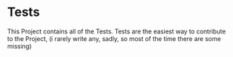 ﻿# Tests

This Project contains all of the Tests.
Tests are the easiest way to contribute to the Project, (i rarely write any, sadly, so most of the time there are some missing)